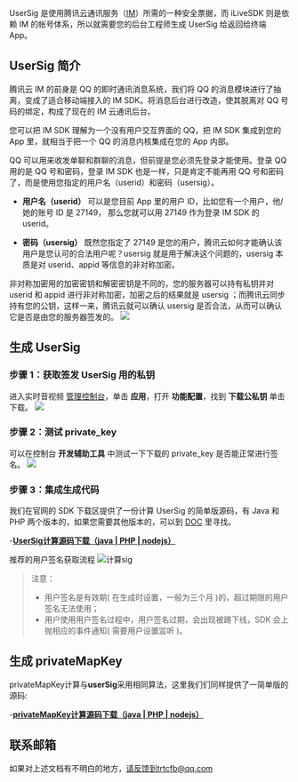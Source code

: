 UserSig 是使用腾讯云通讯服务（[IM](https://cloud.tencent.com/product/im)）所需的一种安全票据，而 iLiveSDK 则是依赖 IM 的帐号体系，所以就需要您的后台工程师生成 UserSig 给返回给终端 App。

##  UserSig 简介
腾讯云 IM 的前身是 QQ 的即时通讯消息系统，我们将 QQ 的消息模块进行了抽离，变成了适合移动端接入的 IM SDK。将消息后台进行改造，使其脱离对 QQ 号码的绑定，构成了现在的 IM 云通讯后台。

您可以把 IM SDK 理解为一个没有用户交互界面的 QQ，把 IM SDK 集成到您的 App 里，就相当于把一个 QQ 的消息内核集成在您的 App 内部。

QQ 可以用来收发单聊和群聊的消息，但前提是您必须先登录才能使用。登录 QQ 用的是 QQ 号和密码，登录 IM SDK 也是一样，只是肯定不能再用 QQ 号和密码了，而是使用您指定的用户名（userid）和密码（usersig）。

- **用户名（userid）**
可以是您目前 App 里的用户 ID，比如您有一个用户，他/她的账号 ID 是 27149， 那么您就可以用 27149 作为登录 IM SDK 的 userid。

- **密码（usersig）**
既然您指定了 27149 是您的用户，腾讯云如何才能确认该用户是您认可的合法用户呢？usersig 就是用于解决这个问题的，usersig 本质是对 userid、appid 等信息的非对称加密。

 非对称加密用的加密密钥和解密密钥是不同的，您的服务器可以持有私钥并对 userid 和 appid 进行非对称加密，加密之后的结果就是 usersig ；而腾讯云同步持有您的公钥，这样一来，腾讯云就可以确认 usersig 是否合法，从而可以确认它是否是由您的服务器签发的。
![](https://mc.qcloudimg.com/static/img/1e218acdf45772973f9f6c363ab55d89/image.jpg)

## 生成 UserSig

### 步骤 1：获取签发 UserSig 用的私钥
进入实时音视频 [管理控制台](https://console.cloud.tencent.com/rav)，单击 **应用**，打开 **功能配置**，找到 **下载公私钥** 单击下载。
![](https://main.qcloudimg.com/raw/2e9bf8da412e1f391474ec9a51b1c2d1.png)

### 步骤 2：测试 private_key
可以在控制台 **开发辅助工具** 中测试一下下载的 private_key 是否能正常进行签名。
![](https://main.qcloudimg.com/raw/5f6472c944eae38b3641e2cbb8c822a9.png)


### 步骤 3：集成生成代码
我们在官网的 SDK 下载区提供了一份计算 UserSig 的简单版源码，有 Java 和 PHP 两个版本的，如果您需要其他版本的，可以到 [DOC](https://cloud.tencent.com/document/product/269/1510) 里寻找。

-[**UserSig计算源码下载（java | PHP | nodejs）**](https://github.com/TencentVideoCloudMLVBDev/sign_srv)

推荐的用户签名获取流程
![计算sig](https://main.qcloudimg.com/raw/a5e79bee89cd0aa33d988313bd0ea286.png)


>注意：
>- 用户签名是有效期( 在生成时设置，一般为三个月 )的，超过期限的用户签名无法使用；
>- 用户使用用户签名过程中，用户签名过期，会出现被踢下线，SDK 会上抛相应的事件通知( 需要用户设置监听 )。

## 生成 privateMapKey
privateMapKey计算与**userSig**采用相同算法，这里我们们同样提供了一简单版的源码:

-[**privateMapKey计算源码下载（java | PHP | nodejs）**](https://github.com/TencentVideoCloudMLVBDev/sign_srv)

## 联系邮箱
如果对上述文档有不明白的地方，请反馈到trtcfb@qq.com

